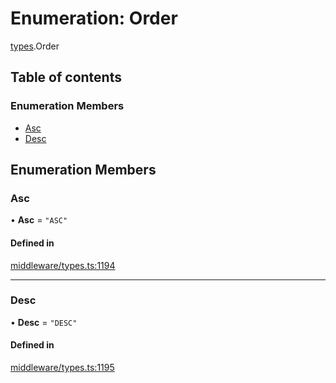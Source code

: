 # Enumeration: Order

[types](../wiki/types).Order

## Table of contents

### Enumeration Members

- [Asc](../wiki/types.Order#asc)
- [Desc](../wiki/types.Order#desc)

## Enumeration Members

### Asc

• **Asc** = ``"ASC"``

#### Defined in

[middleware/types.ts:1194](https://github.com/PolymeshAssociation/polymesh-sdk/blob/e978aefd/src/middleware/types.ts#L1194)

___

### Desc

• **Desc** = ``"DESC"``

#### Defined in

[middleware/types.ts:1195](https://github.com/PolymeshAssociation/polymesh-sdk/blob/e978aefd/src/middleware/types.ts#L1195)
